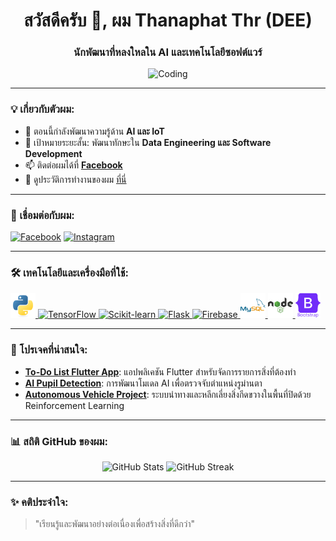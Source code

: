 <h1 align="center">สวัสดีครับ 👋, ผม Thanaphat Thr (DEE)</h1>
<h3 align="center">นักพัฒนาที่หลงใหลใน AI และเทคโนโลยีซอฟต์แวร์</h3>

<p align="center">
  <img src="https://media.giphy.com/media/L1R1tvI9svkIWwpVYr/giphy.gif" alt="Coding" width="500"/>
</p>

---

### 💡 เกี่ยวกับตัวผม:
- 🌱 ตอนนี้กำลังพัฒนาความรู้ด้าน **AI และ IoT**
- 🎯 เป้าหมายระยะสั้น: พัฒนาทักษะใน **Data Engineering และ Software Development**
- 📫 ติดต่อผมได้ที่ **[Facebook](https://www.facebook.com/thanaphat.tenghirun.12/)**
- 📄 ดูประวัติการทำงานของผม [ที่นี่](https://www.canva.com/design/DAGMJ-YUGrE/tA5NF2QZOFQyVqghzq6IQQ/edit)

---

### 🔗 เชื่อมต่อกับผม:
<p align="left">
<a href="https://fb.com/thanaphat thr" target="_blank"><img src="https://img.icons8.com/color/48/000000/facebook-new.png" alt="Facebook"/></a>
<a href="https://instagram.com/russdee__" target="_blank"><img src="https://img.icons8.com/color/48/000000/instagram-new.png" alt="Instagram"/></a>
</p>

---

### 🛠️ เทคโนโลยีและเครื่องมือที่ใช้:
<p align="left">
  <a href="https://www.python.org/" target="_blank"> <img src="https://raw.githubusercontent.com/devicons/devicon/master/icons/python/python-original.svg" alt="Python" width="40" height="40"/> </a>
  <a href="https://www.tensorflow.org" target="_blank"> <img src="https://www.vectorlogo.zone/logos/tensorflow/tensorflow-icon.svg" alt="TensorFlow" width="40" height="40"/> </a>
  <a href="https://scikit-learn.org/" target="_blank"> <img src="https://upload.wikimedia.org/wikipedia/commons/0/05/Scikit_learn_logo_small.svg" alt="Scikit-learn" width="40" height="40"/> </a>
  <a href="https://flask.palletsprojects.com/" target="_blank"> <img src="https://www.vectorlogo.zone/logos/pocoo_flask/pocoo_flask-icon.svg" alt="Flask" width="40" height="40"/> </a>
  <a href="https://firebase.google.com/" target="_blank"> <img src="https://www.vectorlogo.zone/logos/firebase/firebase-icon.svg" alt="Firebase" width="40" height="40"/> </a>
  <a href="https://www.mysql.com/" target="_blank"> <img src="https://raw.githubusercontent.com/devicons/devicon/master/icons/mysql/mysql-original-wordmark.svg" alt="MySQL" width="40" height="40"/> </a>
  <a href="https://nodejs.org" target="_blank"> <img src="https://raw.githubusercontent.com/devicons/devicon/master/icons/nodejs/nodejs-original-wordmark.svg" alt="Node.js" width="40" height="40"/> </a>
  <a href="https://getbootstrap.com/" target="_blank"> <img src="https://raw.githubusercontent.com/devicons/devicon/master/icons/bootstrap/bootstrap-plain-wordmark.svg" alt="Bootstrap" width="40" height="40"/> </a>
</p>

---

### 📂 โปรเจคที่น่าสนใจ:
- **[To-Do List Flutter App](#)**: แอปพลิเคชัน Flutter สำหรับจัดการรายการสิ่งที่ต้องทำ
- **[AI Pupil Detection](#)**: การพัฒนาโมเดล AI เพื่อตรวจจับตำแหน่งรูม่านตา
- **[Autonomous Vehicle Project](#)**: ระบบนำทางและหลีกเลี่ยงสิ่งกีดขวางในพื้นที่ปิดด้วย Reinforcement Learning

---

### 📊 สถิติ GitHub ของผม:
<p align="center">
  <img src="https://github-readme-stats.vercel.app/api?username=dee-thr&show_icons=true&theme=radical" alt="GitHub Stats"/>
  <img src="https://github-readme-streak-stats.herokuapp.com/?user=dee-thr&theme=radical" alt="GitHub Streak"/>
</p>

---

### ✨ คติประจำใจ:
> "เรียนรู้และพัฒนาอย่างต่อเนื่องเพื่อสร้างสิ่งที่ดีกว่า"

